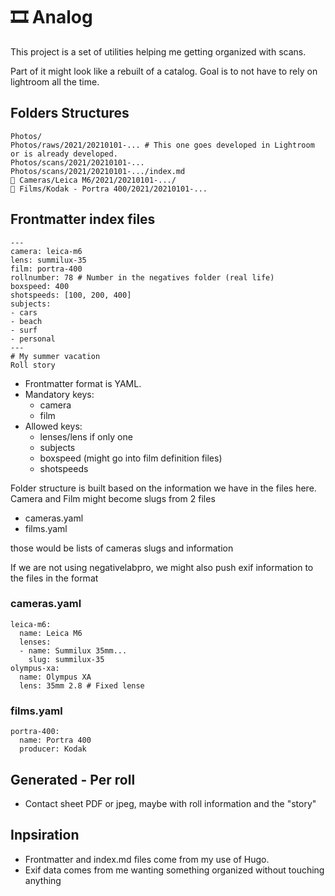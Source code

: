 # 🎞 Analog

This project is a set of utilities helping me getting organized with scans.

Part of it might look like a rebuilt of a catalog. Goal is to not have to rely on lightroom all the time. 

## Folders Structures

```
Photos/
Photos/raws/2021/20210101-... # This one goes developed in Lightroom or is already developed. 
Photos/scans/2021/20210101-...
Photos/scans/2021/20210101-.../index.md
🔗 Cameras/Leica M6/2021/20210101-.../
🔗 Films/Kodak - Portra 400/2021/20210101-...
```

## Frontmatter index files

```
---
camera: leica-m6
lens: summilux-35
film: portra-400
rollnumber: 78 # Number in the negatives folder (real life)
boxspeed: 400
shotspeeds: [100, 200, 400]
subjects:
- cars
- beach
- surf
- personal
---
# My summer vacation
Roll story
```


- Frontmatter format is YAML.
- Mandatory keys: 
	- camera
	- film
- Allowed keys:
	- lenses/lens if only one
	- subjects
	- boxspeed (might go into film definition files)
	- shotspeeds

Folder structure is built based on the information we have in the files here. 
Camera and Film might become slugs from 2 files

- cameras.yaml
- films.yaml

those would be lists of cameras slugs and information

If we are not using negativelabpro, we might also push exif information to the files in the format

### cameras.yaml

```
leica-m6:
  name: Leica M6
  lenses:
  - name: Summilux 35mm...
    slug: summilux-35
olympus-xa:
  name: Olympus XA
  lens: 35mm 2.8 # Fixed lense
```

### films.yaml

```
portra-400:
  name: Portra 400
  producer: Kodak
```

## Generated - Per roll
- Contact sheet PDF or jpeg, maybe with roll information and the "story"

## Inpsiration
- Frontmatter and index.md files come from my use of Hugo. 
- Exif data comes from me wanting something organized without touching anything
